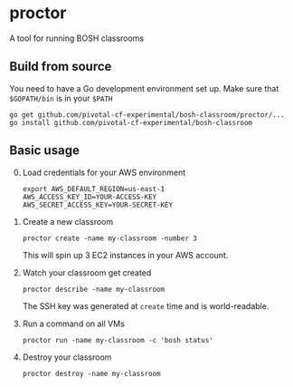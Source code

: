 # proctor
A tool for running BOSH classrooms

## Build from source
You need to have a Go development environment set up.  Make sure that `$GOPATH/bin` is in your `$PATH`
```
go get github.com/pivotal-cf-experimental/bosh-classroom/proctor/...
go install github.com/pivotal-cf-experimental/bosh-classroom
```

## Basic usage
0. Load credentials for your AWS environment
    ```
    export AWS_DEFAULT_REGION=us-east-1
    AWS_ACCESS_KEY_ID=YOUR-ACCESS-KEY
    AWS_SECRET_ACCESS_KEY=YOUR-SECRET-KEY
    ```
    
0. Create a new classroom
    ```
    proctor create -name my-classroom -number 3
    ```
    This will spin up 3 EC2 instances in your AWS account.
    
0. Watch your classroom get created
    ```
    proctor describe -name my-classroom
    ```
    The SSH key was generated at `create` time and is world-readable.

0. Run a command on all VMs
    ```
    proctor run -name my-classroom -c 'bosh status'
    ```

0. Destroy your classroom
    ```
    proctor destroy -name my-classroom
    ```
    
    
